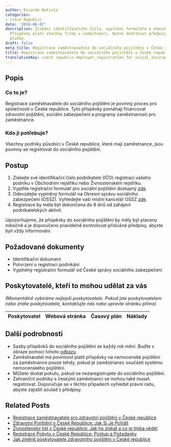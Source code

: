 ```yaml
---
author: Ricardo Batista
categories:
- Czech Republic
date: '2024-06-07'
description: Získání identifikačního čísla, vyplnění formuláře a odevzdání na OSSZ.
  Příspěvky platí všechny firmy s zaměstnanci. Nutno dodržovat předpisy a měsíční
  platby.
draft: false
meta_title: Registrace zaměstnavatele do sociálního pojištění v České republice
title: Registrace zaměstnavatele do sociálního pojištění v České republice
translationKey: czech republic-employer_registration_for_social_insurance
---
```



## Popis
### Co to je?
Registrace zaměstnavatele do sociálního pojištění je povinný proces pro společnosti v České republice. Tyto příspěvky pomáhají financovat zdravotní pojištění, sociální zabezpečení a programy zaměstnanosti pro zaměstnance.
### Kdo ji potřebuje?
Všechny podniky působící v České republice, které mají zaměstnance, jsou povinny se registrovat do sociálního pojištění.

## Postup
1. Získejte své identifikační číslo podnikatele (IČO) registrací vašeho podniku v Obchodním rejstříku nebo Živnostenském rejstříku.
2. Vyplňte registrační formulář pro sociální pojištění dostupný [zde](https://www.cssz.cz/en/forms.htm).
3. Odevzdejte vyplněný formulář na Okresní správu sociálního zabezpečení (OSSZ). Vyhledejte vaši místní kancelář OSSZ [zde](https://www.cssz.cz/en/about-cssa/territorial-departments).
4. Registrace by měla být dokončena do 8 dnů od zahájení podnikatelských aktivit.

Upozorňujeme, že příspěvky do sociálního pojištění by měly být placeny měsíčně a je doporučeno pravidelně kontrolovat příslušné předpisy, abyste byli vždy informováni.

## Požadované dokumenty
- Identifikační dokument
- Potvrzení o registraci podnikání
- Vyplněný registrační formulář od České správy sociálního zabezpečení

## Poskytovatelé, kteří to mohou udělat za vás

_(Momentálně vybíráme nejlepší poskytovatele. Pokud jste poskytovatelem nebo znáte poskytovatele, kontaktujte nás nebo upravte stránku přímo)_

| Poskytovatel    |     Webová stránka  |     Časový plán   |      Náklady    |
| --------------- | --------------- |  :-------------: | :-------------: |


## Další podrobnosti
- Sazby příspěvků do sociálního pojištění se každý rok mění. Buďte v obraze pomocí tohoto [odkazu](https://www.cssz.cz/en/social-insurance/mandatory-and-voluntary-insurance/contributions).
- Zaměstnavatel má povinnost platit příspěvky na nemocenské pojištění za zaměstnance pouze tehdy, pokud je zaměstnanec součástí systému nemocenského pojištění.
- Můžete dostat pokutu, pokud se nezaregistrujete do sociálního pojištění.
- Zahraniční podniky s českými zaměstnanci se mohou také muset registrovat. Doporučuje se v těchto případech vyhledat právní radu, abyste zajistili soulad s předpisy.


## Related Posts

- [Registrace zaměstnavatele pro zdravotní pojištění v České republice](https://tramitit.com/cs/guides/czech-republic/registrace_zamestnavatele_k_zdravotnimu_pojisteni/)
- [Zdravotní Pojištění v České Republice: Jak Si Je Pořídit](https://tramitit.com/cs/guides/czech-republic/registrace_na_zdravotni_pojistovnu/)
- [Živnostenský list v České republice: Jak ho získat a co je třeba vědět](https://tramitit.com/cs/guides/czech-republic/registrace_zivnostenskeho_opravneni/)
- [Registrace Pobytu v České Republice: Postup a Požadavky](https://tramitit.com/cs/guides/czech-republic/registrace_k_pobytu_pro_cizince/)
- [Jak změnit poskytovatele zdravotního pojištění v České republice](https://tramitit.com/cs/guides/czech-republic/zmena_zdravotni_pojistovny/)